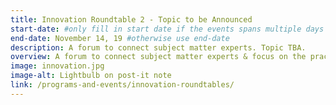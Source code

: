 ```yaml
---
title: Innovation Roundtable 2 - Topic to be Announced
start-date: #only fill in start date if the events spans multiple days
end-date: November 14, 19 #otherwise use end-date
description: A forum to connect subject matter experts. Topic TBA.
overview: A forum to connect subject matter experts & focus on the practical applications of Innovative Technologies in the Federal government. Held at GSA from 1-3pm and limited to 20 RSVPs.
image: innovation.jpg
image-alt: Lightbulb on post-it note
link: /programs-and-events/innovation-roundtables/
---
```

